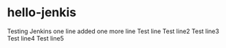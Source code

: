 # hello-jenkis
Testing Jenkins
one line added
one more line
Test line
Test line2
Test line3
Test line4
Test line5
